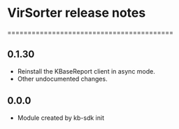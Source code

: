 # VirSorter release notes
=========================================

0.1.30
------
* Reinstall the KBaseReport client in async mode.
* Other undocumented changes.

0.0.0
-----
* Module created by kb-sdk init
